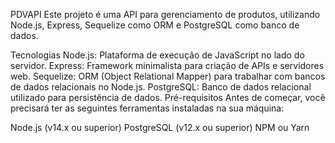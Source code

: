 PDVAPI
Este projeto é uma API para gerenciamento de produtos, utilizando Node.js, Express, Sequelize como ORM e PostgreSQL como banco de dados.

Tecnologias
Node.js: Plataforma de execução de JavaScript no lado do servidor.
Express: Framework minimalista para criação de APIs e servidores web.
Sequelize: ORM (Object Relational Mapper) para trabalhar com bancos de dados relacionais no Node.js.
PostgreSQL: Banco de dados relacional utilizado para persistência de dados.
Pré-requisitos
Antes de começar, você precisará ter as seguintes ferramentas instaladas na sua máquina:

Node.js (v14.x ou superior)
PostgreSQL (v12.x ou superior)
NPM ou Yarn
